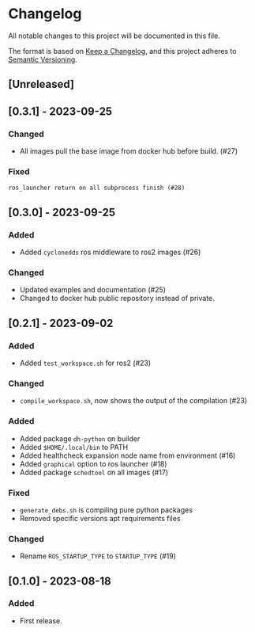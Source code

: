 # Changelog

All notable changes to this project will be documented in this file.

The format is based on [Keep a Changelog](https://keepachangelog.com/en/1.0.0/),
and this project adheres to [Semantic Versioning](https://semver.org/spec/v2.0.0.html).

## [Unreleased]
##  [0.3.1] - 2023-09-25
### Changed
- All images pull the base image from docker hub before build. (#27)

### Fixed
    ros_launcher return on all subprocess finish (#28)

##  [0.3.0] - 2023-09-25
### Added
- Added `cyclonedds` ros middleware to ros2 images (#26)

### Changed
- Updated examples and documentation (#25)
- Changed to docker hub public repository instead of private.

##  [0.2.1] - 2023-09-02

### Added
- Added `test_workspace.sh` for ros2 (#23)

### Changed
- `compile_workspace.sh`, now shows the output of the compilation (#23)

### Added
- Added package `dh-python` on builder
- Added `$HOME/.local/bin` to PATH
- Added healthcheck expansion node name from environment (#16)
- Added `graphical` option to ros launcher (#18)
- Added package `schedtool` on all images (#17)

### Fixed
- `generate_debs.sh` is compiling pure python packages
- Removed specific versions apt requirements files

### Changed
- Rename `ROS_STARTUP_TYPE` to `STARTUP_TYPE` (#19)


## [0.1.0] - 2023-08-18

### Added
- First release.
